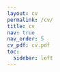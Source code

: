 ```yaml
---
layout: cv
permalink: /cv/
title: cv
nav: true
nav_order: 5
cv_pdf: cv.pdf
toc:
  sidebar: left
---
```

